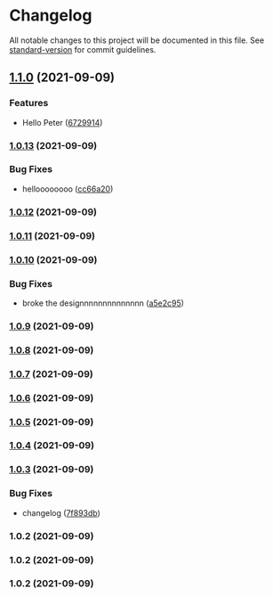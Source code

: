# Changelog

All notable changes to this project will be documented in this file. See [standard-version](https://github.com/conventional-changelog/standard-version) for commit guidelines.

## [1.1.0](https://github.com/mokkapps/changelog-generator-demo/compare/v1.0.13...v1.1.0) (2021-09-09)


### Features

* Hello Peter ([6729914](https://github.com/mokkapps/changelog-generator-demo/commits/672991402106b79ec5c68c6eb23fc7c87b023c03))

### [1.0.13](https://github.com/mokkapps/changelog-generator-demo/compare/v1.0.12...v1.0.13) (2021-09-09)


### Bug Fixes

* helloooooooo ([cc66a20](https://github.com/mokkapps/changelog-generator-demo/commits/cc66a20c8c09bd75cdb0b72e1c1e4baf6c429013))

### [1.0.12](https://github.com/mokkapps/changelog-generator-demo/compare/v1.0.11...v1.0.12) (2021-09-09)

### [1.0.11](https://github.com/mokkapps/changelog-generator-demo/compare/v1.0.10...v1.0.11) (2021-09-09)

### [1.0.10](https://github.com/mokkapps/changelog-generator-demo/compare/v1.0.9...v1.0.10) (2021-09-09)


### Bug Fixes

* broke the designnnnnnnnnnnnnn ([a5e2c95](https://github.com/mokkapps/changelog-generator-demo/commits/a5e2c956fac747d5f361010c7bd54f72e23263f8))

### [1.0.9](https://github.com/mokkapps/changelog-generator-demo/compare/v1.0.8...v1.0.9) (2021-09-09)

### [1.0.8](https://github.com/mokkapps/changelog-generator-demo/compare/v1.0.7...v1.0.8) (2021-09-09)

### [1.0.7](https://github.com/mokkapps/changelog-generator-demo/compare/v1.0.6...v1.0.7) (2021-09-09)

### [1.0.6](https://github.com/mokkapps/changelog-generator-demo/compare/v1.0.5...v1.0.6) (2021-09-09)

### [1.0.5](https://github.com/mokkapps/changelog-generator-demo/compare/v1.0.4...v1.0.5) (2021-09-09)

### [1.0.4](https://github.com/mokkapps/changelog-generator-demo/compare/v1.0.3...v1.0.4) (2021-09-09)

### [1.0.3](https://github.com/mokkapps/changelog-generator-demo/compare/v1.0.2...v1.0.3) (2021-09-09)


### Bug Fixes

* changelog ([7f893db](https://github.com/mokkapps/changelog-generator-demo/commits/7f893db3c12e55481407cd4c14e99f1ad1c6e270))

### 1.0.2 (2021-09-09)

### 1.0.2 (2021-09-09)

### 1.0.2 (2021-09-09)
